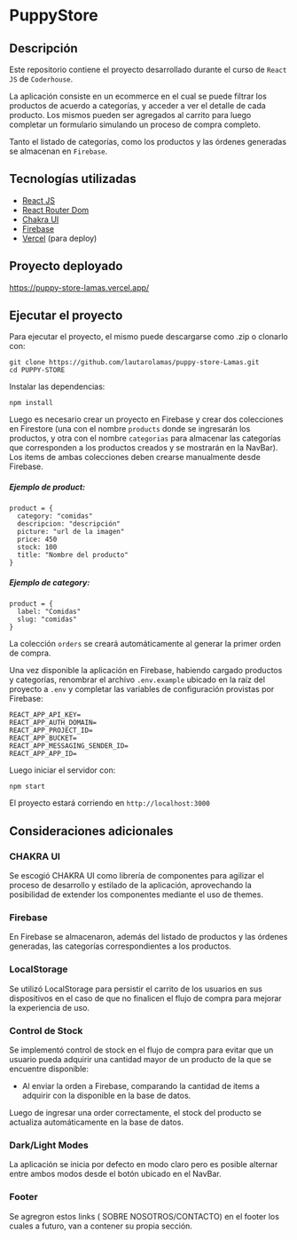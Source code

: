 # PuppyStore

## Descripción

Este repositorio contiene el proyecto desarrollado durante el curso de `React JS` de `Coderhouse`.

La aplicación consiste en un ecommerce en el cual se puede filtrar los productos de acuerdo a categorías, y acceder a ver el detalle de cada producto. Los mismos pueden ser agregados al carrito para luego completar un formulario simulando un proceso de compra completo.

Tanto el listado de categorías, como los productos y las órdenes generadas se almacenan en `Firebase`.

## Tecnologías utilizadas

- [React JS](https://reactjs.org/)
- [React Router Dom](https://reactrouter.com/)
- [Chakra UI](https://chakra-ui.com/)
- [Firebase](https://firebase.google.com/)
- [Vercel](https://vercel.com/) (para deploy)

## Proyecto deployado

https://puppy-store-lamas.vercel.app/

## Ejecutar el proyecto

Para ejecutar el proyecto, el mismo puede descargarse como .zip o clonarlo con:

```
git clone https://github.com/lautarolamas/puppy-store-Lamas.git
cd PUPPY-STORE
```

Instalar las dependencias:

```
npm install
```

Luego es necesario crear un proyecto en Firebase y crear dos colecciones en Firestore (una con el nombre `products` donde se ingresarán los productos, y otra con el nombre `categorias` para almacenar las categorías que corresponden a los productos creados y se mostrarán en la NavBar). Los items de ambas colecciones deben crearse manualmente desde Firebase.

##### Ejemplo de product:

```
product = {
  category: "comidas"
  descripcion: "descripción"
  picture: "url de la imagen"
  price: 450
  stock: 100
  title: "Nombre del producto"
}
```

##### Ejemplo de category:

```
product = {
  label: "Comidas"
  slug: "comidas"
}
```

La colección `orders` se creará automáticamente al generar la primer orden de compra.

Una vez disponible la aplicación en Firebase, habiendo cargado productos y categorías, renombrar el archivo `.env.example` ubicado en la raíz del proyecto a `.env` y completar las variables de configuración provistas por Firebase:

```
REACT_APP_API_KEY=
REACT_APP_AUTH_DOMAIN=
REACT_APP_PROJECT_ID=
REACT_APP_BUCKET=
REACT_APP_MESSAGING_SENDER_ID=
REACT_APP_APP_ID=
```

Luego iniciar el servidor con:

```
npm start
```

El proyecto estará corriendo en `http://localhost:3000`

## Consideraciones adicionales

### CHAKRA UI

Se escogió CHAKRA UI como librería de componentes para agilizar el proceso de desarrollo y estilado de la aplicación, aprovechando la posibilidad de extender los componentes mediante el uso de themes.

### Firebase

En Firebase se almacenaron, además del listado de productos y las órdenes generadas, las categorías correspondientes a los productos.

### LocalStorage

Se utilizó LocalStorage para persistir el carrito de los usuarios en sus dispositivos en el caso de que no finalicen el flujo de compra para mejorar la experiencia de uso.

### Control de Stock

Se implementó control de stock en el flujo de compra para evitar que un usuario pueda adquirir una cantidad mayor de un producto de la que se encuentre disponible:

- Al enviar la orden a Firebase, comparando la cantidad de items a adquirir con la disponible en la base de datos.

Luego de ingresar una order correctamente, el stock del producto se actualiza automáticamente en la base de datos.

### Dark/Light Modes

La aplicación se inicia por defecto en modo claro pero es posible alternar entre ambos modos desde el botón ubicado en el NavBar.

### Footer

Se agregron estos links ( SOBRE NOSOTROS/CONTACTO) en el footer los cuales a futuro, van a contener su propia sección.
